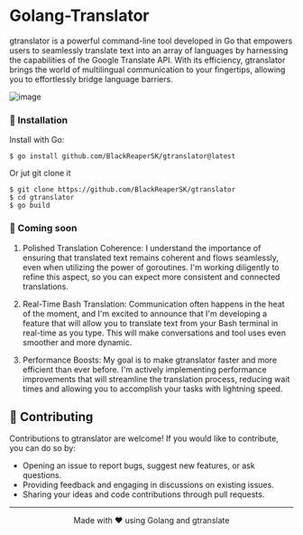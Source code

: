 # Golang-Translator

gtranslator is a powerful command-line tool developed in Go that empowers users to seamlessly translate text into an array of languages by harnessing the capabilities of the Google Translate API. With its efficiency, gtranslator brings the world of multilingual communication to your fingertips, allowing you to effortlessly bridge language barriers. 

![image](https://github.com/BlackReaperSK/gtranslator/assets/82294569/d1a5bc06-af7c-435d-a00e-06506a71ebac)

### 🔧 Installation

Install with Go:
```shell
$ go install github.com/BlackReaperSK/gtranslator@latest
```
Or jut git clone it
```shell
$ git clone https://github.com/BlackReaperSK/gtranslator
$ cd gtranslator
$ go build
```
### 📖 Coming soon

1. Polished Translation Coherence: I understand the importance of ensuring that translated text remains coherent and flows seamlessly, even when utilizing the power of goroutines. I'm working diligently to refine this aspect, so you can expect more consistent and connected translations.

2. Real-Time Bash Translation: Communication often happens in the heat of the moment, and I'm excited to announce that I'm developing a feature that will allow you to translate text from your Bash terminal in real-time as you type. This will make conversations and tool uses even smoother and more dynamic.

3. Performance Boosts: My goal is to make gtranslator faster and more efficient than ever before. I'm actively implementing performance improvements that will streamline the translation process, reducing wait times and allowing you to accomplish your tasks with lightning speed.

## 🤝 Contributing

Contributions to gtranslator are welcome! If you would like to contribute, you can do so by:

- Opening an issue to report bugs, suggest new features, or ask questions.
- Providing feedback and engaging in discussions on existing issues.
- Sharing your ideas and code contributions through pull requests.

---
<p align="center">Made with ❤️ using Golang and gtranslate</p>

